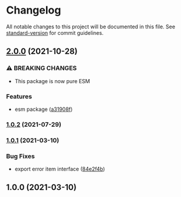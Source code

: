 # Changelog

All notable changes to this project will be documented in this file. See [standard-version](https://github.com/conventional-changelog/standard-version) for commit guidelines.

## [2.0.0](https://github.com/justinlettau/standard-rest-response/compare/v1.0.2...v2.0.0) (2021-10-28)


### ⚠ BREAKING CHANGES

* This package is now pure ESM

### Features

* esm package ([a31908f](https://github.com/justinlettau/standard-rest-response/commit/a31908f74aea5125aec1c37e305bcdee76aaeccf))

### [1.0.2](https://github.com/justinlettau/standard-rest-response/compare/v1.0.1...v1.0.2) (2021-07-29)

### [1.0.1](https://github.com/justinlettau/standard-rest-response/compare/v1.0.0...v1.0.1) (2021-03-10)


### Bug Fixes

* export error item interface ([84e2f4b](https://github.com/justinlettau/standard-rest-response/commit/84e2f4bac049c3382663a7442365a602b49c613a))

## 1.0.0 (2021-03-10)
